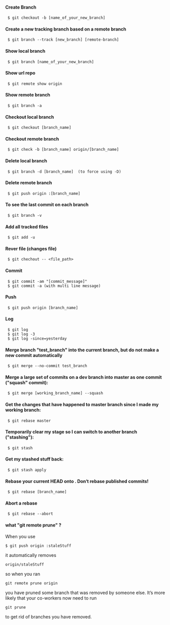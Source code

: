 #### Create Branch

     $ git checkout -b [name_of_your_new_branch]

#### Create a new tracking branch based on a remote branch
     $ git branch --track [new_branch] [remote-branch]

#### Show local branch
     $ git branch [name_of_your_new_branch]

#### Show url repo
     $ git remote show origin 

#### Show remote branch
     $ git branch -a

#### Checkout local branch
     $ git checkout [branch_name]

#### Checkout remote branch
     $ git check -b [branch_name] origin/[branch_name]

#### Delete local branch
     $ git branch -d [branch_name]  (to force using -D)

#### Delete remote branch
     $ git push origin :[branch_name]

#### To see the last commit on each branch
     $ git branch -v

#### Add all tracked files
     $ git add -u

#### Rever file (changes file)    
     $ git chechout -- <file_path>

#### Commit
     $ git commit -am "[commit_message]"
     $ git commit -a (with multi line message)

#### Push
     $ git push origin [branch_name]

#### Log
     $ git log
     $ git log -3
     $ git log -since=yesterday


#### Merge branch "test_branch" into the current branch, but do not make a new commit automatically
     $ git merge --no-commit test_branch

#### Merge a large set of commits on a dev branch into master as one commit ("squash" commit):
     $ git merge [working_branch_name] --squash

#### Get the changes that have happened to master branch since I made my working branch:
     $ git rebase master    

#### Temporarily clear my stage so I can switch to another branch ("stashing"):
     $ git stash

#### Get my stashed stuff back:
     $ git stash apply    

#### Rebase your current HEAD onto <branch>. Don‘t rebase published commits!
     $ git rebase [branch_name]

#### Abort a rebase
     $ git rebase --abort    
 
 
#### what "git remote prune" ?

When you use 

	$ git push origin :staleStuff
	
it automatically removes 

	origin/staleStuff
	
so when you ran 

	git remote prune origin

you have pruned some branch that was removed by someone else. It’s more likely that your co-workers now need to run 

	git prune

to get rid of branches you have removed.
